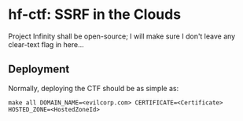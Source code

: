 # hf-ctf: SSRF in the Clouds
Project Infinity shall be open-source; I will make sure I don't leave any clear-text flag in here...

## Deployment
Normally, deploying the CTF should be as simple as:
```
make all DOMAIN_NAME=<evilcorp.com> CERTIFICATE=<Certificate> HOSTED_ZONE=<HostedZoneId>
```
